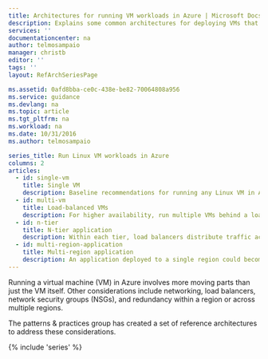 ```yaml
---
title: Architectures for running VM workloads in Azure | Microsoft Docs
description: Explains some common architectures for deploying VMs that host enterprise-scale applications in Azure.
services: ''
documentationcenter: na
author: telmosampaio
manager: christb
editor: ''
tags: ''
layout: RefArchSeriesPage

ms.assetid: 0afd8bba-ce0c-438e-be82-70064808a956
ms.service: guidance
ms.devlang: na
ms.topic: article
ms.tgt_pltfrm: na
ms.workload: na
ms.date: 10/31/2016
ms.author: telmosampaio

series_title: Run Linux VM workloads in Azure
columns: 2
articles:
  - id: single-vm
    title: Single VM
    description: Baseline recommendations for running any Linux VM in Azure.
  - id: multi-vm
    title: Load-balanced VMs
    description: For higher availability, run multiple VMs behind a load balancer.
  - id: n-tier
    title: N-tier application
    description: Within each tier, load balancers distribute traffic across multiple VMs. The database is replicated using SQL Server Always On Availability Groups.
  - id: multi-region-application
    title: Multi-region application
    description: An application deployed to a single region could become unavailable if an incident occurs within that region. For mission-critical applications, consider deploying to more than one region.
---
```

Running a virtual machine (VM) in Azure involves more moving parts than just the VM itself. Other considerations include networking, load balancers, network security groups (NSGs), and redundancy within a region or across multiple regions.

The patterns & practices group has created a set of reference architectures to address these considerations. 

{% include 'series' %}
